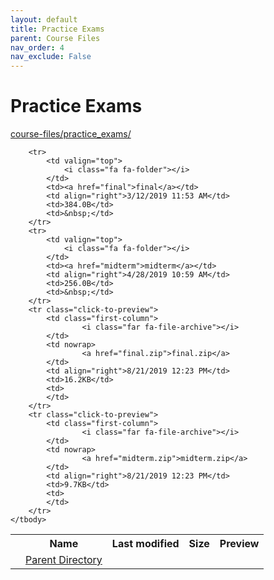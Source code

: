 ```yaml
---
layout: default
title: Practice Exams
parent: Course Files
nav_order: 4
nav_exclude: False
---
```


# Practice Exams

[course-files/practice_exams/](.)

<table class="tbl-files">
    <tbody>
        <tr>
            <th valign="top"></th>
            <th>Name</th>
            <th>Last modified</th>
            <th>Size</th>
            <th>Preview</th>
        </tr>
        <tr>
            <td valign="top">
                <i class="fa fa-folder-open"></i>
            </td>
            <td><a href="../">Parent Directory</a></td>
            <td>&nbsp;</td>
            <td>&nbsp;</td>
            <td>&nbsp;</td>
        </tr>

        <tr>
            <td valign="top">
                <i class="fa fa-folder"></i>
            </td>
            <td><a href="final">final</a></td>
            <td align="right">3/12/2019 11:53 AM</td>
            <td>384.0B</td>
            <td>&nbsp;</td>
        </tr>
        <tr>
            <td valign="top">
                <i class="fa fa-folder"></i>
            </td>
            <td><a href="midterm">midterm</a></td>
            <td align="right">4/28/2019 10:59 AM</td>
            <td>256.0B</td>
            <td>&nbsp;</td>
        </tr>
        <tr class="click-to-preview">
            <td class="first-column">
                    <i class="far fa-file-archive"></i>
            </td>
            <td nowrap>
                    <a href="final.zip">final.zip</a>
            </td>
            <td align="right">8/21/2019 12:23 PM</td>
            <td>16.2KB</td>
            <td>
            </td>
        </tr>
        <tr class="click-to-preview">
            <td class="first-column">
                    <i class="far fa-file-archive"></i>
            </td>
            <td nowrap>
                    <a href="midterm.zip">midterm.zip</a>
            </td>
            <td align="right">8/21/2019 12:23 PM</td>
            <td>9.7KB</td>
            <td>
            </td>
        </tr>
    </tbody>
</table>

